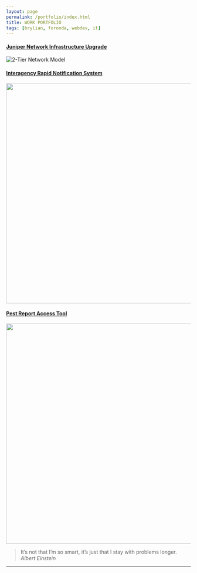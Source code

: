 ```yaml
---
layout: page
permalink: /portfolio/index.html
title: WORK PORTFOLIO
tags: [brylian, foronda, webdev, it]
---
```


#### [Juniper Network Infrastructure Upgrade](http://brylianforonda.com/it/2016/05/network-infrastructure-upgrade-overview)
![2-Tier Network Model](https://dl.dropboxusercontent.com/u/33327425/images/it/2-Tier_Network_Design.png)

#### [Interagency Rapid Notification System]()

<img src="https://dl.dropboxusercontent.com/u/33327425/images/irns/IRNS_Notification_1.gif" alt="" style="width:800px;height:600px;">

#### [Pest Report Access Tool]()

<img src="https://dl.dropboxusercontent.com/u/33327425/images/webdev/PRAT_Widget_Metro.png" alt="" style="width:800px;height:600px;">

 > It’s not that I’m so smart, it’s just that I stay with problems longer. 
<cite>Albert Einstein</cite>
___

